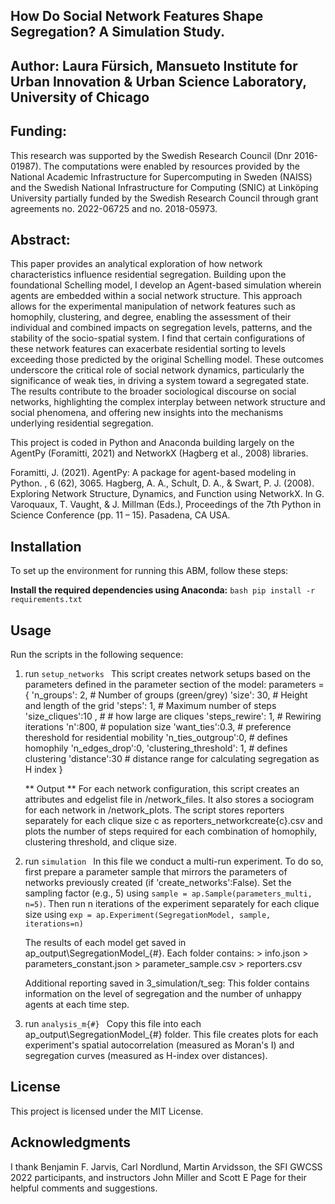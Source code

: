 ## How Do Social Network Features Shape Segregation? A Simulation Study.
## Author: Laura Fürsich, Mansueto Institute for Urban Innovation & Urban Science Laboratory, University of Chicago


## Funding: 
This research was supported by the Swedish Research Council (Dnr 2016-01987). The computations were enabled by resources provided by the National Academic Infrastructure for Supercomputing in Sweden (NAISS) and the Swedish National Infrastructure for Computing (SNIC) at Linköping University partially funded by the Swedish Research Council through grant agreements no. 2022-06725 and no. 2018-05973.

## Abstract:
This paper provides an analytical exploration of how network characteristics influence residential segregation. Building upon the foundational Schelling model, I develop an Agent-based simulation wherein agents are embedded within a social network structure. This approach allows for the experimental manipulation of network features such as homophily, clustering, and degree, enabling the assessment of their individual and combined impacts on segregation levels, patterns, and the stability of the socio-spatial system. I find that certain configurations of these network features can exacerbate residential sorting to levels exceeding those predicted by the original Schelling model. These outcomes underscore the critical role of social network dynamics, particularly the significance of weak ties, in driving a system toward a segregated state. The results contribute to the broader sociological discourse on social networks, highlighting the complex interplay between network structure and social phenomena, and offering new insights into the mechanisms underlying residential segregation.

This project is coded in Python and Anaconda building largely on the AgentPy (Foramitti, 2021) and NetworkX (Hagberg et al., 2008) libraries.

Foramitti, J. (2021). AgentPy: A package for agent-based modeling in Python. , 6 (62), 3065.
Hagberg, A. A., Schult, D. A., & Swart, P. J. (2008). Exploring Network Structure, Dynamics, and Function using NetworkX. In G. Varoquaux, T. Vaught, & J. Millman (Eds.), Proceedings of the 7th Python in Science Conference (pp. 11 – 15). Pasadena, CA USA.



## Installation 
To set up the environment for running this ABM, follow these steps:


 **Install the required dependencies using Anaconda:**
    ```bash
    pip install -r requirements.txt
    ```




## Usage

Run the scripts in the following sequence:

1. run     ```setup_networks ``` 
    This script creates network setups based on the parameters defined in the parameter section of the model:
            parameters = {
            'n_groups': 2, # Number of groups (green/grey)
            'size': 30, # Height and length of the grid
            'steps': 1,  # Maximum number of steps
            'size_cliques':10 , # # how large are cliques
            'steps_rewire': 1,  # Rewiring iterations
            'n':800, # population size
            'want_ties':0.3, # preference thereshold for residential mobility
            'n_ties_outgroup':0,  # defines homophily
            'n_edges_drop':0,
            'clustering_threshold': 1, # defines clustering 
            'distance':30 # distance range for calculating segregation as H index 
        }
    
    ** Output **
    For each network configuration, this script creates an attributes and edgelist file in /network_files. It also stores a 
    sociogram for each network in /network_plots.
    The script stores reporters separately for each clique size c as reporters_networkcreate{c}.csv and plots the number of steps required for each combination of homophily, clustering threshold, and clique size. 

2. run   ```simulation ``` 
    In this file we conduct a multi-run experiment. To do so, first prepare a parameter sample that mirrors the parameters of networks previously created (if 'create_networks':False). Set the sampling factor (e.g., 5) using ```sample = ap.Sample(parameters_multi, n=5)```. Then run n iterations of the experiment separately for each clique size using ```exp = ap.Experiment(SegregationModel, sample, iterations=n)```

    The results of each model get saved in ap_output\SegregationModel_{#}. 
    Each folder contains:
        > info.json
        > parameters_constant.json
        > parameter_sample.csv
        > reporters.csv

    Additional reporting saved in
        3_simulation/t_seg: This folder contains information on the level of segregation and the number of unhappy agents at each time step. 

3. run   ```analysis_m{#} ``` 
    Copy this file into each ap_output\SegregationModel_{#} folder. This file creates plots for each experiment's spatial autocorrelation (measured as Moran's I) and segregation curves (measured as H-index over distances). 



## License
This project is licensed under the MIT License.

## Acknowledgments
I thank Benjamin F. Jarvis, Carl Nordlund, Martin Arvidsson, the SFI GWCSS 2022 participants, and instructors John Miller and Scott E Page for their helpful comments and suggestions.
